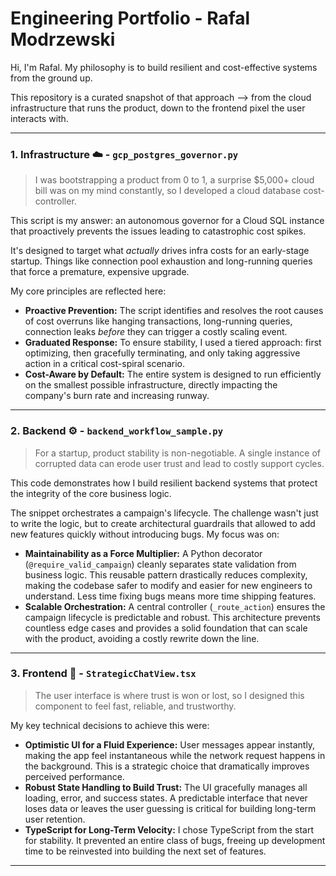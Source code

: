 # Engineering Portfolio - Rafal Modrzewski

Hi, I'm Rafal. My philosophy is to build resilient and cost-effective systems from the ground up.

This repository is a curated snapshot of that approach --> from the cloud infrastructure that runs the product, down to the frontend pixel the user interacts with.

---

### 1. Infrastructure ☁️ - `gcp_postgres_governor.py`

>I was bootstrapping a product from 0 to 1, a surprise $5,000+ cloud bill was on my mind constantly, so I developed a cloud database cost-controller.

This script is my answer: an autonomous governor for a Cloud SQL instance that proactively prevents the issues leading to catastrophic cost spikes.

It's designed to target what *actually* drives infra costs for an early-stage startup. Things like connection pool exhaustion and long-running queries that force a premature, expensive upgrade.

My core principles are reflected here:

*   **Proactive Prevention:** The script identifies and resolves the root causes of cost overruns like hanging transactions, long-running queries, connection leaks *before* they can trigger a costly scaling event.
*   **Graduated Response:** To ensure stability, I used a tiered approach: first optimizing, then gracefully terminating, and only taking aggressive action in a critical cost-spiral scenario.
*   **Cost-Aware by Default:** The entire system is designed to run efficiently on the smallest possible infrastructure, directly impacting the company's burn rate and increasing runway.

---

### 2. Backend ⚙️ - `backend_workflow_sample.py`

> For a startup, product stability is non-negotiable. A single instance of corrupted data can erode user trust and lead to costly support cycles.

This code demonstrates how I build resilient backend systems that protect the integrity of the core business logic.

The snippet orchestrates a campaign's lifecycle. The challenge wasn't just to write the logic, but to create architectural guardrails that allowed to add new features quickly without introducing bugs. My focus was on:

*   **Maintainability as a Force Multiplier:** A Python decorator (`@require_valid_campaign`) cleanly separates state validation from business logic. This reusable pattern drastically reduces complexity, making the codebase safer to modify and easier for new engineers to understand. Less time fixing bugs means more time shipping features.
*   **Scalable Orchestration:** A central controller (`_route_action`) ensures the campaign lifecycle is predictable and robust. This architecture prevents countless edge cases and provides a solid foundation that can scale with the product, avoiding a costly rewrite down the line.

---

### 3. Frontend 🎨 - `StrategicChatView.tsx`

> The user interface is where trust is won or lost, so I designed this component to feel fast, reliable, and trustworthy.

My key technical decisions to achieve this were:

*   **Optimistic UI for a Fluid Experience:** User messages appear instantly, making the app feel instantaneous while the network request happens in the background. This is a strategic choice that dramatically improves perceived performance.
*   **Robust State Handling to Build Trust:** The UI gracefully manages all loading, error, and success states. A predictable interface that never loses data or leaves the user guessing is critical for building long-term user retention.
*   **TypeScript for Long-Term Velocity:** I chose TypeScript from the start for stability. It prevented an entire class of bugs, freeing up development time to be reinvested into building the next set of features.

---
